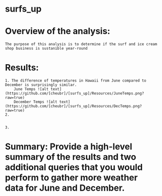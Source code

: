 # surfs_up

# Overview of the analysis:
    The purpose of this analysis is to determine if the surf and ice cream shop business is sustanible year-round


# Results: 
    1. The difference of temperatures in Hawaii from June compared to December is surprisingly similar. 
        June Temps ![alt text](https://github.com/[cheubr]/[surfs_up]/Resources/JuneTemps.png?raw=true)
        December Temps ![alt text](https://github.com/[cheubr]/[surfs_up]/Resources/DecTemps.png?raw=true)
    2. 


    3.



# Summary: Provide a high-level summary of the results and two additional queries that you would perform to gather more weather data for June and December.